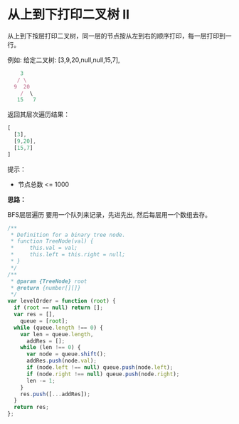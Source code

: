 # 从上到下打印二叉树 II

从上到下按层打印二叉树，同一层的节点按从左到右的顺序打印，每一层打印到一行。

例如:
给定二叉树: [3,9,20,null,null,15,7],

```js
    3
   / \
  9  20
    /  \
   15   7
```

返回其层次遍历结果：

```js
[
  [3],
  [9,20],
  [15,7]
]
```

提示：

- 节点总数 <= 1000

**思路：**

BFS层层遍历
要用一个队列来记录，先进先出, 然后每层用一个数组去存。

```ts
/**
 * Definition for a binary tree node.
 * function TreeNode(val) {
 *     this.val = val;
 *     this.left = this.right = null;
 * }
 */
/**
 * @param {TreeNode} root
 * @return {number[][]}
 */
var levelOrder = function (root) {
  if (root == null) return [];
  var res = [],
    queue = [root];
  while (queue.length !== 0) {
    var len = queue.length,
      addRes = [];
    while (len !== 0) {
      var node = queue.shift();
      addRes.push(node.val);
      if (node.left !== null) queue.push(node.left);
      if (node.right !== null) queue.push(node.right);
      len -= 1;
    }
    res.push([...addRes]);
  }
  return res;
};
```
